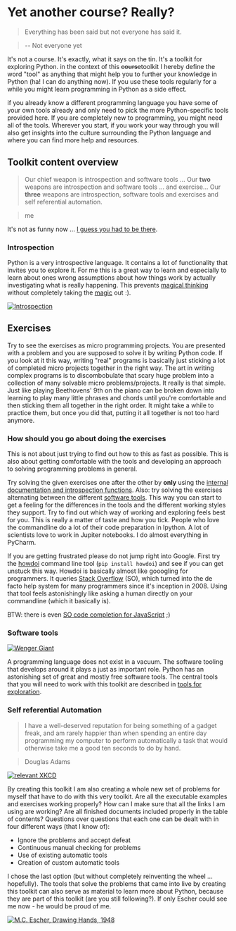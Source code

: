 # Yet another course? Really?

> Everything has been said but not everyone has said it.

> -- Not everyone yet

It's not a course. It's exactly, what it says on the tin. It's a toolkit for exploring Python. in the context of this ~~course~~toolkit I hereby define the word "tool" as anything that might help you to further your knowledge in Python (ha! I can do anything now). If you use these tools regularly for a while you might learn programming in Python as a side effect.

if you already know a different programming language you have some of your own tools already and only need to pick the more Python-specific tools provided here. If you are completely new to programming, you might need all of the tools. Wherever you start, if you work your way through you will also get insights into the culture surrounding the Python language and where you can find more help and resources.

## Toolkit content overview

> Our chief weapon is introspection and software tools ... Our **two** weapons are introspection and software tools ... and exercise... Our **three** weapons are introspection, software tools and exercises and self referential automation. 

> me

It's not as funny now ... [I guess you had to be there](https://www.youtube.com/watch?v=Nf_Y4MbUCLY).

### Introspection

Python is a very introspective language. It contains a lot of functionality that invites you to explore it. For me this is a great way to learn and especially to learn about ones wrong assumptions about how things work by actually investigating what is really happening. This prevents [magical thinking](https://en.wikipedia.org/wiki/Cargo_cult_programming) without completely taking the [magic](http://www.outpost9.com/reference/jargon/jargon_46.html) out :).

[![Introspection](https://goo.gl/sq1OkT)](https://en.wikipedia.org/wiki/Droste_effect)

## Exercises

Try to see the exercises as micro programming projects. You are presented with a problem and you are supposed to solve it by writing Python code. If you look at it this way, writing "real" programs is basically just sticking a lot of completed micro projects together in the right way. The art in writing complex programs is to discombobulate that scary huge problem into a collection of many solvable micro problems/projects. It really is that simple. Just like playing Beethovens' 9th on the piano can be broken down into learning to play many little phrases and chords until you're comfortable and then sticking them all together in the right order. It might take a while to practice them, but once you did that, putting it all together is not too hard anymore.

### How should you go about doing the exercises

This is not about just trying to find out how to this as fast as possible. This is also about getting comfortable with the tools and developing an approach to solving programming problems in general.

Try solving the given exercises one after the other by **only** using the [internal documentation and introspection functions](../introspection/README.md#classic-introspection-in-python). Also: try solving the exercises alternating between the different [software tools](../introspection/README.md#tools-for-exploration). This way you can start to get a feeling for the differences in the tools and the different working styles they support. Try to find out which way of working and exploring feels best for you. This is really a matter of taste and how you tick. People who love the commandline do a lot of their code preparation in Ipython. A lot of scientists love to work in Jupiter notebooks. I do almost everything in PyCharm.

If you are getting frustrated please do not jump right into Google. First try the [howdoi](https://pypi.python.org/pypi/howdoi) command line tool (`pip install howdoi`) and see if you can get unstuck this way. Howdoi is basically almost like gooogling for programmers. It queries [Stack Overflow](http://stackoverflow.com/) (SO), which turned into the de facto help system for many programmers since it's inception in 2008. Using that tool feels astonishingly like asking a human directly on your commandline (which it basically is). 

BTW: there is even [SO code completion for JavaScript](https://emilschutte.com/stackoverflow-autocomplete/) ;)

### Software tools

[![Wenger Giant](https://c2.staticflickr.com/6/5183/5755042801_850b1ffb2c_b.jpg)](https://www.flickr.com/photos/ojimbo/5755042801)

A programming language does not exist in a vacuum. The software tooling that develops around it plays a just as important role. Python has an astonishing set of great and mostly free software tools. The central tools that you will need to work with this toolkit are described in [tools for exploration](../introspection/README.md#tools-for-exploration).

### Self referential Automation

> I have a well-deserved reputation for being something of a gadget freak, and am rarely happier than when spending an entire day programming my computer to perform automatically a task that would otherwise take me a good ten seconds to do by hand.

> Douglas Adams 

[![relevant XKCD](http://imgs.xkcd.com/comics/automation.png)](http://xkcd.com/1319/)

By creating this toolkit I am also creating a whole new set of problems for myself that have to do with this very toolkit. Are all the executable examples and exercises working properly?  How can I make sure that all the links I am using are working? Are all finished documents included properly in the table of contents? Questions over questions that each one can be dealt with in four different ways (that I know of):
     
* Ignore the problems and accept defeat
* Continuous manual checking for problems
* Use of existing automatic tools
* Creation of custom automatic tools

I chose the last option (but without completely reinventing the wheel ... hopefully). The tools that solve the problems that came into live by creating this toolkit can also serve as material to learn more about Python, because they are part of this toolkit (are you still following?). If only Escher could see me now - he would be proud of me.

[![M.C. Escher, Drawing Hands, 1948](http://c7.staticflickr.com/4/3016/2879644822_34d42d0413_b.jpg)](https://www.flickr.com/photos/jameswy_wang/2879644822/in/photostream/)
